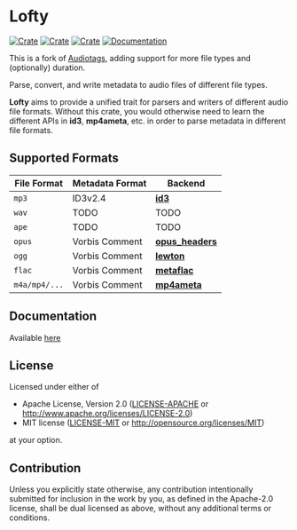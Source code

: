 # Lofty
[![Crate](https://img.shields.io/crates/v/lofty.svg)](https://crates.io/crates/lofty)
[![Crate](https://img.shields.io/crates/d/lofty.svg)](https://crates.io/crates/lofty)
[![Crate](https://img.shields.io/crates/l/lofty.svg)](https://crates.io/crates/lofty)
[![Documentation](https://docs.rs/lofty/badge.svg)](https://docs.rs/lofty/)

This is a fork of [Audiotags](https://github.com/TianyiShi2001/audiotags), adding support for more file types and (optionally) duration.

Parse, convert, and write metadata to audio files of different file types.

**Lofty** aims to provide a unified trait for parsers and writers of different audio file formats.
Without this crate, you would otherwise need to learn the different APIs in **id3**, **mp4ameta**, etc.
in order to parse metadata in different file formats.

## Supported Formats

| File Format   | Metadata Format | Backend                                                     |
|---------------|-----------------|-------------------------------------------------------------|
| `mp3`         | ID3v2.4         | [**id3**](https://github.com/polyfloyd/rust-id3)            |
| `wav`         | TODO            | TODO                                                        |
| `ape`         | TODO            | TODO                                                        |
| `opus`        | Vorbis Comment  | [**opus_headers**](https://github.com/zaethan/opus_headers) |
| `ogg`         | Vorbis Comment  | [**lewton**](https://github.com/RustAudio/lewton)           |
| `flac`        | Vorbis Comment  | [**metaflac**](https://github.com/jameshurst/rust-metaflac) |
| `m4a/mp4/...` | Vorbis Comment  | [**mp4ameta**](https://github.com/Saecki/rust-mp4ameta)     |

## Documentation
Available [here](https://docs.rs/lofty)

## License

Licensed under either of

* Apache License, Version 2.0
  ([LICENSE-APACHE](LICENSE-APACHE) or http://www.apache.org/licenses/LICENSE-2.0)
* MIT license
  ([LICENSE-MIT](LICENSE-MIT) or http://opensource.org/licenses/MIT)

at your option.

## Contribution

Unless you explicitly state otherwise, any contribution intentionally submitted
for inclusion in the work by you, as defined in the Apache-2.0 license, shall be
dual licensed as above, without any additional terms or conditions.
